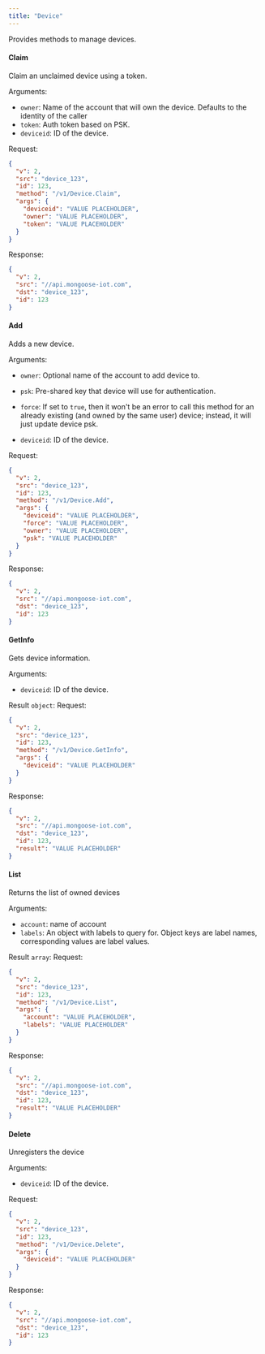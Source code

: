 ```yaml
---
title: "Device"
---
```


Provides methods to manage devices.

#### Claim
Claim an unclaimed device using a token.

Arguments:
- `owner`: Name of the account that will own the device. Defaults to the identity of the caller
- `token`: Auth token based on PSK.
- `deviceid`: ID of the device.

Request:
```json
{
  "v": 2,
  "src": "device_123",
  "id": 123,
  "method": "/v1/Device.Claim",
  "args": {
    "deviceid": "VALUE PLACEHOLDER",
    "owner": "VALUE PLACEHOLDER",
    "token": "VALUE PLACEHOLDER"
  }
}

```

Response:
```json
{
  "v": 2,
  "src": "//api.mongoose-iot.com",
  "dst": "device_123",
  "id": 123
}

```

#### Add
Adds a new device.

Arguments:
- `owner`: Optional name of the account to add device to.
- `psk`: Pre-shared key that device will use for authentication.
- `force`: If set to `true`, then it won't be an error to call this method for
an already existing (and owned by the same user) device; instead, 
it will just update device psk.

- `deviceid`: ID of the device.

Request:
```json
{
  "v": 2,
  "src": "device_123",
  "id": 123,
  "method": "/v1/Device.Add",
  "args": {
    "deviceid": "VALUE PLACEHOLDER",
    "force": "VALUE PLACEHOLDER",
    "owner": "VALUE PLACEHOLDER",
    "psk": "VALUE PLACEHOLDER"
  }
}

```

Response:
```json
{
  "v": 2,
  "src": "//api.mongoose-iot.com",
  "dst": "device_123",
  "id": 123
}

```

#### GetInfo
Gets device information.

Arguments:
- `deviceid`: ID of the device.

Result `object`: 
Request:
```json
{
  "v": 2,
  "src": "device_123",
  "id": 123,
  "method": "/v1/Device.GetInfo",
  "args": {
    "deviceid": "VALUE PLACEHOLDER"
  }
}

```

Response:
```json
{
  "v": 2,
  "src": "//api.mongoose-iot.com",
  "dst": "device_123",
  "id": 123,
  "result": "VALUE PLACEHOLDER"
}

```

#### List
Returns the list of owned devices

Arguments:
- `account`: name of account
- `labels`: An object with labels to query for. Object keys are label names, corresponding values are label values.

Result `array`: 
Request:
```json
{
  "v": 2,
  "src": "device_123",
  "id": 123,
  "method": "/v1/Device.List",
  "args": {
    "account": "VALUE PLACEHOLDER",
    "labels": "VALUE PLACEHOLDER"
  }
}

```

Response:
```json
{
  "v": 2,
  "src": "//api.mongoose-iot.com",
  "dst": "device_123",
  "id": 123,
  "result": "VALUE PLACEHOLDER"
}

```

#### Delete
Unregisters the device

Arguments:
- `deviceid`: ID of the device.

Request:
```json
{
  "v": 2,
  "src": "device_123",
  "id": 123,
  "method": "/v1/Device.Delete",
  "args": {
    "deviceid": "VALUE PLACEHOLDER"
  }
}

```

Response:
```json
{
  "v": 2,
  "src": "//api.mongoose-iot.com",
  "dst": "device_123",
  "id": 123
}

```



